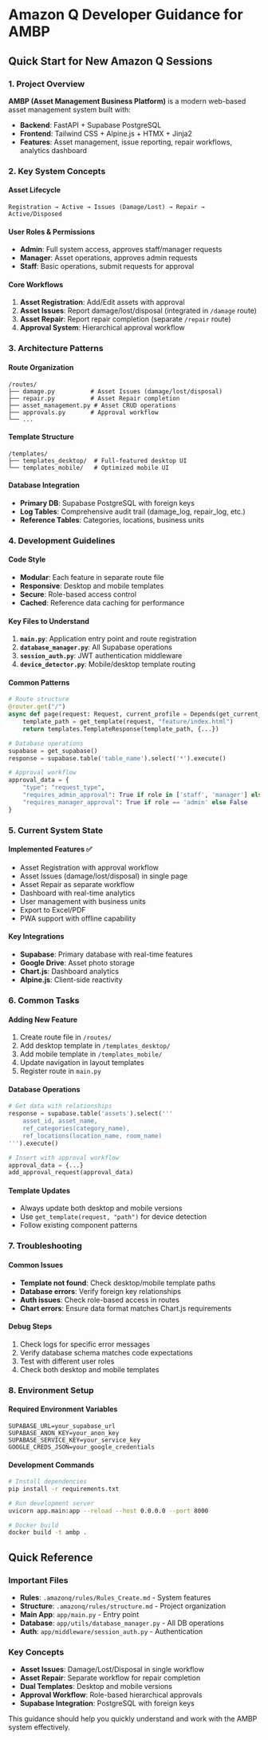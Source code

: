 # Amazon Q Developer Guidance for AMBP

## Quick Start for New Amazon Q Sessions

### 1. Project Overview
**AMBP (Asset Management Business Platform)** is a modern web-based asset management system built with:
- **Backend**: FastAPI + Supabase PostgreSQL
- **Frontend**: Tailwind CSS + Alpine.js + HTMX + Jinja2
- **Features**: Asset management, issue reporting, repair workflows, analytics dashboard

### 2. Key System Concepts

#### Asset Lifecycle
```
Registration → Active → Issues (Damage/Lost) → Repair → Active/Disposed
```

#### User Roles & Permissions
- **Admin**: Full system access, approves staff/manager requests
- **Manager**: Asset operations, approves admin requests  
- **Staff**: Basic operations, submit requests for approval

#### Core Workflows
1. **Asset Registration**: Add/Edit assets with approval
2. **Asset Issues**: Report damage/lost/disposal (integrated in `/damage` route)
3. **Asset Repair**: Report repair completion (separate `/repair` route)
4. **Approval System**: Hierarchical approval workflow

### 3. Architecture Patterns

#### Route Organization
```
/routes/
├── damage.py          # Asset Issues (damage/lost/disposal)
├── repair.py          # Asset Repair completion
├── asset_management.py # Asset CRUD operations
├── approvals.py       # Approval workflow
└── ...
```

#### Template Structure
```
/templates/
├── templates_desktop/  # Full-featured desktop UI
└── templates_mobile/   # Optimized mobile UI
```

#### Database Integration
- **Primary DB**: Supabase PostgreSQL with foreign keys
- **Log Tables**: Comprehensive audit trail (damage_log, repair_log, etc.)
- **Reference Tables**: Categories, locations, business units

### 4. Development Guidelines

#### Code Style
- **Modular**: Each feature in separate route file
- **Responsive**: Desktop and mobile templates
- **Secure**: Role-based access control
- **Cached**: Reference data caching for performance

#### Key Files to Understand
1. **`main.py`**: Application entry point and route registration
2. **`database_manager.py`**: All Supabase operations
3. **`session_auth.py`**: JWT authentication middleware
4. **`device_detector.py`**: Mobile/desktop template routing

#### Common Patterns
```python
# Route structure
@router.get("/")
async def page(request: Request, current_profile = Depends(get_current_profile)):
    template_path = get_template(request, "feature/index.html")
    return templates.TemplateResponse(template_path, {...})

# Database operations
supabase = get_supabase()
response = supabase.table('table_name').select('*').execute()

# Approval workflow
approval_data = {
    "type": "request_type",
    "requires_admin_approval": True if role in ['staff', 'manager'] else False,
    "requires_manager_approval": True if role == 'admin' else False
}
```

### 5. Current System State

#### Implemented Features ✅
- Asset Registration with approval workflow
- Asset Issues (damage/lost/disposal) in single page
- Asset Repair as separate workflow
- Dashboard with real-time analytics
- User management with business units
- Export to Excel/PDF
- PWA support with offline capability

#### Key Integrations
- **Supabase**: Primary database with real-time features
- **Google Drive**: Asset photo storage
- **Chart.js**: Dashboard analytics
- **Alpine.js**: Client-side reactivity

### 6. Common Tasks

#### Adding New Feature
1. Create route file in `/routes/`
2. Add desktop template in `/templates_desktop/`
3. Add mobile template in `/templates_mobile/`
4. Update navigation in layout templates
5. Register route in `main.py`

#### Database Operations
```python
# Get data with relationships
response = supabase.table('assets').select('''
    asset_id, asset_name,
    ref_categories(category_name),
    ref_locations(location_name, room_name)
''').execute()

# Insert with approval workflow
approval_data = {...}
add_approval_request(approval_data)
```

#### Template Updates
- Always update both desktop and mobile versions
- Use `get_template(request, "path")` for device detection
- Follow existing component patterns

### 7. Troubleshooting

#### Common Issues
- **Template not found**: Check desktop/mobile template paths
- **Database errors**: Verify foreign key relationships
- **Auth issues**: Check role-based access in routes
- **Chart errors**: Ensure data format matches Chart.js requirements

#### Debug Steps
1. Check logs for specific error messages
2. Verify database schema matches code expectations
3. Test with different user roles
4. Check both desktop and mobile templates

### 8. Environment Setup

#### Required Environment Variables
```
SUPABASE_URL=your_supabase_url
SUPABASE_ANON_KEY=your_anon_key
SUPABASE_SERVICE_KEY=your_service_key
GOOGLE_CREDS_JSON=your_google_credentials
```

#### Development Commands
```bash
# Install dependencies
pip install -r requirements.txt

# Run development server
uvicorn app.main:app --reload --host 0.0.0.0 --port 8000

# Docker build
docker build -t ambp .
```

## Quick Reference

### Important Files
- **Rules**: `.amazonq/rules/Rules_Create.md` - System features
- **Structure**: `.amazonq/rules/structure.md` - Project organization
- **Main App**: `app/main.py` - Entry point
- **Database**: `app/utils/database_manager.py` - All DB operations
- **Auth**: `app/middleware/session_auth.py` - Authentication

### Key Concepts
- **Asset Issues**: Damage/Lost/Disposal in single workflow
- **Asset Repair**: Separate workflow for repair completion
- **Dual Templates**: Desktop and mobile versions
- **Approval Workflow**: Role-based hierarchical approvals
- **Supabase Integration**: PostgreSQL with foreign keys

This guidance should help you quickly understand and work with the AMBP system effectively.